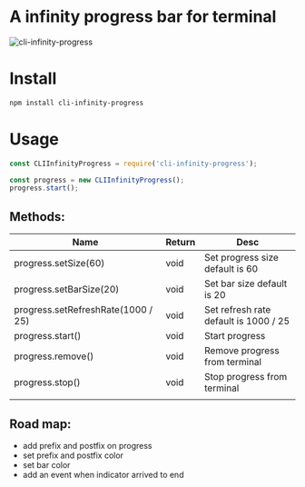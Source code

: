 # A infinity progress bar for terminal

![cli-infinity-progress](https://user-images.githubusercontent.com/1549069/112765222-6a7f9a00-9021-11eb-811a-76abcaee1139.gif)

# Install

```bash
npm install cli-infinity-progress
```

# Usage

```js
const CLIInfinityProgress = require('cli-infinity-progress');

const progress = new CLIInfinityProgress();
progress.start();
```

## Methods:

| Name                               | Return | Desc                                  |
| ---------------------------------- | ------ | ------------------------------------- |
| progress.setSize(60)               | void   | Set progress size default is 60       |
| progress.setBarSize(20)            | void   | Set bar size default is 20            |
| progress.setRefreshRate(1000 / 25) | void   | Set refresh rate default is 1000 / 25 |
| progress.start()                   | void   | Start progress                        |
| progress.remove()                  | void   | Remove progress from terminal         |
| progress.stop()                    | void   | Stop progress from terminal           |
|                                    |        |                                       |

## Road map:

- add prefix and postfix on progress
- set prefix and postfix color
- set bar color
- add an event when indicator arrived to end
